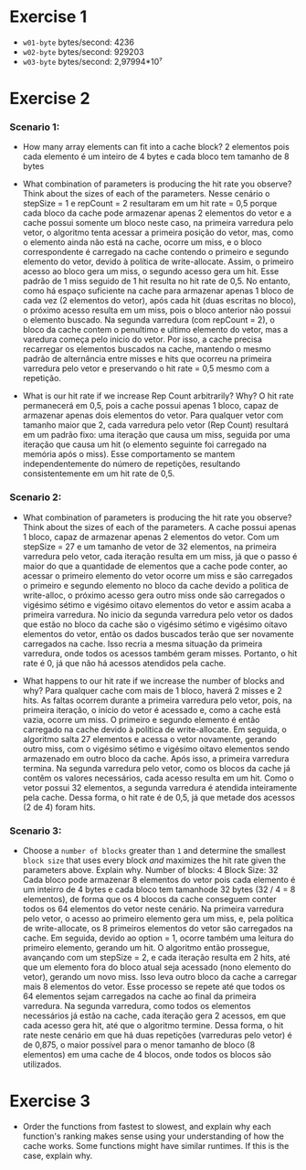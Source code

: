 # Exercise 1
* `w01-byte` bytes/second: 4236 
* `w02-byte` bytes/second: 929203 
* `w03-byte` bytes/second: 2,97994*10⁷ 

# Exercise 2
### Scenario 1:
* How many array elements can fit into a cache block?
 	2 elementos pois cada elemento é um inteiro de 4 bytes e cada bloco tem tamanho de 8 bytes
* What combination of parameters is producing the hit rate you observe? Think about the sizes of each of the parameters.
	Nesse cenário o stepSize = 1 e repCount = 2 resultaram em um hit rate = 0,5 porque cada bloco da cache pode armazenar apenas 2 
	elementos do vetor e a cache possui somente um bloco neste caso, na primeira varredura pelo vetor, o algoritmo tenta acessar a 
	primeira posição do vetor, mas, como o elemento ainda não está na cache, ocorre um miss, e o bloco correspondente é carregado 
	na cache contendo o primeiro e segundo elemento do vetor, devido à política de write-allocate. Assim, o primeiro acesso 
	ao bloco gera um miss, o segundo acesso gera um hit. Esse padrão de 1 miss seguido de 1 hit resulta no hit rate de 0,5. 
	No entanto, como há espaço suficiente na cache para armazenar apenas 1 bloco de cada vez (2 elementos do vetor), após 
	cada hit (duas escritas no bloco), o próximo acesso resulta em um miss, pois o bloco anterior não possui o elemento buscado.
	Na segunda varredura (com repCount = 2), o bloco da cache contem o penultimo e ultimo elemento do vetor, mas a varedura 
	começa pelo inicio do vetor. Por isso, a cache precisa recarregar os elementos buscados na cache, mantendo o mesmo padrão 
	de alternância entre misses e hits que ocorreu na primeira varredura pelo vetor e preservando o hit rate = 0,5 mesmo com a repetição.

* What is our hit rate if we increase Rep Count arbitrarily? Why?
	O hit rate permanecerá em 0,5, pois a cache possui apenas 1 bloco, capaz de armazenar apenas dois elementos do vetor. 
	Para qualquer vetor com tamanho maior que 2, cada varredura pelo vetor (Rep Count) resultará em um padrão fixo: uma iteração 
	que causa um miss, seguida por uma iteração que causa um hit (o elemento seguinte foi carregado na memória após o miss). 
	Esse comportamento se mantem independentemente do número de repetições, resultando consistentemente em um hit rate de 0,5.

### Scenario 2:
* What combination of parameters is producing the hit rate you observe? Think about the sizes of each of the parameters.
	A cache possui apenas 1 bloco, capaz de armazenar apenas 2 elementos do vetor. Com um stepSize = 27 e um tamanho de vetor de 32 elementos, 
	na primeira varredura pelo vetor, cada iteração resulta em um miss, já que o passo é maior do que a quantidade de elementos que a cache pode 
	conter, ao acessar o primeiro elemento do vetor ocorre um miss e são carregados o primeiro e segundo elemento no bloco da cache devido a politica 
	de write-alloc, o próximo acesso gera outro miss onde são carregados o vigésimo sétimo e vigésimo oitavo elementos do vetor e assim acaba a 
	primeira varredura. No inicio da segunda varredura pelo vetor os dados que estão no bloco da cache são o vigésimo sétimo e vigésimo oitavo elementos 
	do vetor, então os dados buscados terão que ser novamente carregados na cache. Isso recria a mesma situação da primeira varredura, onde todos os 
	acessos também geram misses. Portanto, o hit rate é 0, já que não há acessos atendidos pela cache.

* What happens to our hit rate if we increase the number of blocks and why?
	Para qualquer cache com mais de 1 bloco, haverá 2 misses e 2 hits. As faltas ocorrem durante a primeira varredura pelo vetor, pois, na primeira iteração, 
	o início do vetor é acessado e, como a cache está vazia, ocorre um miss. O primeiro e segundo elemento é então carregado na cache devido à política de 
	write-allocate. Em seguida, o algoritmo salta 27 elementos e acessa o vetor novamente, gerando outro miss, com o vigésimo sétimo e vigésimo oitavo elementos 
	sendo armazenado em outro bloco da cache. Após isso, a primeira varredura termina.
	Na segunda varredura pelo vetor, como os blocos da cache já contêm os valores necessários, cada acesso resulta em um hit. Como o vetor possui 32 elementos, 
	a segunda varredura é atendida inteiramente pela cache. Dessa forma, o hit rate é de 0,5, já que metade dos acessos (2 de 4) foram hits.
### Scenario 3:
* Choose a `number of blocks` greater than `1` and determine the smallest `block size` that uses every block *and* maximizes the hit rate given the parameters above. Explain why.
Number of blocks: 4
Block Size: 32
	Cada bloco pode armazenar 8 elementos do vetor pois cada elemento é um inteirro de 4 bytes e cada bloco tem tamanhode 32 bytes (32 / 4 = 8 elementos), 
	de forma que os 4 blocos da cache conseguem conter todos os 64 elementos do vetor neste cenário. Na primeira varredura pelo vetor, o acesso ao primeiro 
	elemento gera um miss, e, pela política de write-allocate, os 8 primeiros elementos do vetor são carregados na cache. Em seguida, devido ao option = 1, 
	ocorre também uma leitura do primeiro elemento, gerando um hit.
	O algoritmo então prossegue, avançando com um stepSize = 2, e cada iteração resulta em 2 hits, até que um elemento fora do bloco atual seja acessado 
	(nono elemento do vetor), gerando um novo miss. Isso leva outro bloco da cache a carregar mais 8 elementos do vetor. Esse processo se repete até que 
	todos os 64 elementos sejam carregados na cache ao final da primeira varredura.
	Na segunda varredura, como todos os elementos necessários já estão na cache, cada iteração gera 2 acessos, em que cada acesso gera hit, até que o algoritmo termine.
	Dessa forma, o hit rate neste cenário em que há duas repetições (varreduras pelo vetor) é de 0,875, o maior possível para o menor tamanho de bloco (8 elementos) 
	em uma cache de 4 blocos, onde todos os blocos são utilizados.
# Exercise 3
* Order the functions from fastest to slowest, and explain why each function's ranking makes sense using your understanding of how the cache works. Some functions might have similar runtimes. If this is the case, explain why.
<!-- Fill this in -->

